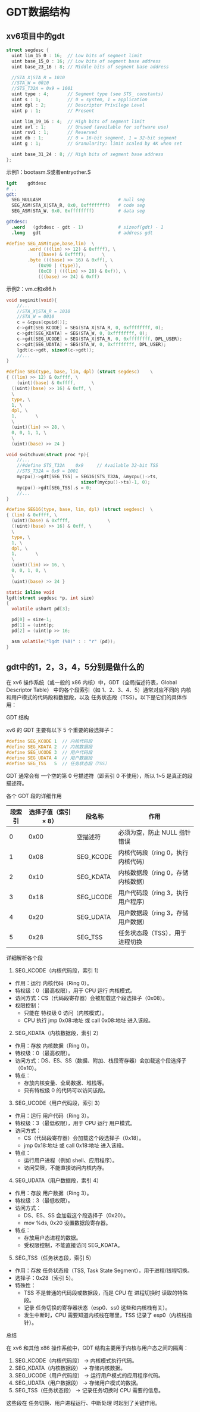 # GDT数据结构

## xv6项目中的gdt

```c
struct segdesc {
  uint lim_15_0 : 16;  // Low bits of segment limit
  uint base_15_0 : 16; // Low bits of segment base address
  uint base_23_16 : 8; // Middle bits of segment base address

  //STA_X|STA_R = 1010
  //STA_W = 0010
  //STS_T32A = 0x9 = 1001
  uint type : 4;       // Segment type (see STS_ constants)
  uint s : 1;          // 0 = system, 1 = application
  uint dpl : 2;        // Descriptor Privilege Level
  uint p : 1;          // Present

  uint lim_19_16 : 4;  // High bits of segment limit
  uint avl : 1;        // Unused (available for software use)
  uint rsv1 : 1;       // Reserved
  uint db : 1;         // 0 = 16-bit segment, 1 = 32-bit segment
  uint g : 1;          // Granularity: limit scaled by 4K when set

  uint base_31_24 : 8; // High bits of segment base address
};
```

示例1：bootasm.S或者entryother.S

```S
lgdt    gdtdesc
# ..
gdt:
  SEG_NULLASM                             # null seg
  SEG_ASM(STA_X|STA_R, 0x0, 0xffffffff)   # code seg
  SEG_ASM(STA_W, 0x0, 0xffffffff)         # data seg

gdtdesc:
  .word   (gdtdesc - gdt - 1)             # sizeof(gdt) - 1
  .long   gdt                             # address gdt
```

```c
#define SEG_ASM(type,base,lim)  \
        .word (((lim) >> 12) & 0xffff), \
            ((base) & 0xffff);      \
        .byte (((base) >> 16) & 0xff), \
            (0x90 | (type)),         \
            (0xC0 | (((lim) >> 28) & 0xf)), \
            (((base) >> 24) & 0xff)
```

示例2：vm.c和x86.h

```c
void seginit(void){
    //...
    //STA_X|STA_R = 1010
    //STA_W = 0010
    c = &cpus[cpuid()];
    c->gdt[SEG_KCODE] = SEG(STA_X|STA_R, 0, 0xffffffff, 0);
    c->gdt[SEG_KDATA] = SEG(STA_W, 0, 0xffffffff, 0);
    c->gdt[SEG_UCODE] = SEG(STA_X|STA_R, 0, 0xffffffff, DPL_USER);
    c->gdt[SEG_UDATA] = SEG(STA_W, 0, 0xffffffff, DPL_USER);
    lgdt(c->gdt, sizeof(c->gdt));
    //...
}

#define SEG(type, base, lim, dpl) (struct segdesc)    \
{ ((lim) >> 12) & 0xffff, \
    (uint)(base) & 0xffff,      \
  ((uint)(base) >> 16) & 0xff, \
  \
  type, \
  1, \
  dpl, \
  1,       \
  \
  (uint)(lim) >> 28, \
  0, 0, 1, 1, \
  \
  (uint)(base) >> 24 }
```

```c
void switchuvm(struct proc *p){
    //...
    //#define STS_T32A    0x9     // Available 32-bit TSS
    //STS_T32A = 0x9 = 1001
    mycpu()->gdt[SEG_TSS] = SEG16(STS_T32A, &mycpu()->ts,
                            sizeof(mycpu()->ts)-1, 0);
    mycpu()->gdt[SEG_TSS].s = 0;
    //...
}

#define SEG16(type, base, lim, dpl) (struct segdesc)  \
{ (lim) & 0xffff, \
  (uint)(base) & 0xffff,              \
  ((uint)(base) >> 16) & 0xff, \
  \
  type, \
  1, \
  dpl, \
  1,       \
  \
  (uint)(lim) >> 16, \
  0, 0, 1, 0, \
  \
  (uint)(base) >> 24 }
```

```c
static inline void
lgdt(struct segdesc *p, int size)
{
  volatile ushort pd[3];

  pd[0] = size-1;
  pd[1] = (uint)p;
  pd[2] = (uint)p >> 16;

  asm volatile("lgdt (%0)" : : "r" (pd));
}
```

## gdt中的1，2，3，4，5分别是做什么的

在 xv6 操作系统（或一般的 x86 内核）中，GDT（全局描述符表，Global Descriptor Table） 中的各个段索引（如 1、2、3、4、5）通常对应不同的 内核和用户模式的代码段和数据段，以及 任务状态段（TSS）。以下是它们的具体作用：

GDT 结构

xv6 的 GDT 主要有以下 5 个重要的段选择子：

```c
#define SEG_KCODE 1  // 内核代码段
#define SEG_KDATA 2  // 内核数据段
#define SEG_UCODE 3  // 用户代码段
#define SEG_UDATA 4  // 用户数据段
#define SEG_TSS   5  // 任务状态段（TSS）
```

GDT 通常会有 一个空的第 0 号描述符（即索引 0 不使用），所以 1~5 是真正的段描述符。

各个 GDT 段的详细作用

| 段索引	| 选择子值（索引 × 8）	| 段名称	| 作用 |
|--|--|--|--|
| 0 |	0x00 |	空描述符 | 	必须为空，防止 NULL 指针错误 |
| 1 |	0x08 |	SEG_KCODE	| 内核代码段（ring 0，执行内核代码） |
| 2 |	0x10 |	SEG_KDATA	| 内核数据段（ring 0，存储内核数据） |
| 3 |	0x18 |	SEG_UCODE	| 用户代码段（ring 3，执行用户程序） |
| 4 |	0x20 |	SEG_UDATA	| 用户数据段（ring 3，存储用户数据） |
| 5 |	0x28 |	SEG_TSS	| 任务状态段（TSS），用于进程切换| 

详细解析各个段

1. SEG_KCODE（内核代码段，索引 1）

- 作用：运行 内核代码（Ring 0）。
- 特权级：0（最高权限），用于 CPU 运行 内核模式。
- 访问方式：CS（代码段寄存器）会被加载这个段选择子（0x08）。
- 权限控制：
    - 只能在 特权级 0 访问（内核模式）。
    - CPU 执行 jmp 0x08:地址 或 call 0x08:地址 进入该段。

2. SEG_KDATA（内核数据段，索引 2）
- 作用：存放 内核数据（Ring 0）。
- 特权级：0（最高权限）。
- 访问方式：DS、ES、SS（数据、附加、栈段寄存器）会加载这个段选择子（0x10）。
- 特点：
    - 存放内核变量、全局数据、堆栈等。
    - 只有特权级 0 的代码可以访问该段。

3. SEG_UCODE（用户代码段，索引 3）
- 作用：运行 用户代码（Ring 3）。
- 特权级：3（最低权限），用于 CPU 运行 用户模式。
- 访问方式：
    - CS（代码段寄存器）会加载这个段选择子（0x18）。
    - jmp 0x18:地址 或 call 0x18:地址 进入该段。
- 特点：
    - 运行用户进程（例如 shell、应用程序）。
    - 访问受限，不能直接访问内核内存。

4. SEG_UDATA（用户数据段，索引 4）
- 作用：存放 用户数据（Ring 3）。
- 特权级：3（最低权限）。
- 访问方式：
    - DS、ES、SS 会加载这个段选择子（0x20）。
    - mov %ds, 0x20 设置数据段寄存器。
- 特点：
    - 存放用户态进程的数据。
    - 受权限控制，不能直接访问 SEG_KDATA。

5. SEG_TSS（任务状态段，索引 5）
- 作用：存放 任务状态段（TSS, Task State Segment），用于进程/线程切换。
- 选择子：0x28（索引 5）。
- 特殊性：
    - TSS 不是普通的代码段或数据段，而是 CPU 在 进程切换时 读取的特殊段。
    - 记录 任务切换的寄存器状态（esp0、ss0 这些和内核栈有关）。
    - 发生中断时，CPU 需要知道内核栈在哪里，TSS 记录了 esp0（内核栈指针）。

总结

在 xv6 和其他 x86 操作系统中，GDT 结构主要用于内核与用户态之间的隔离：
1.	SEG_KCODE（内核代码段） -> 内核模式执行代码。
2.	SEG_KDATA（内核数据段） -> 存储内核数据。
3.	SEG_UCODE（用户代码段） -> 运行用户模式的应用程序代码。
4.	SEG_UDATA（用户数据段） -> 存储用户模式的数据。
5.	SEG_TSS（任务状态段） -> 记录任务切换时 CPU 需要的信息。

这些段在 任务切换、用户进程运行、中断处理 时起到了关键作用。